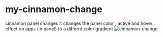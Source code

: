 # my-cinnamon-change
cinnamon panel changes 
it changes the panel color , active and hover effect on apps (in panel) to a differnt color gradient 
![cinnamon-change](https://github.com/animeshjain7/my-cinnamon-change/assets/108515181/c936dc15-4eb4-4253-ad15-d0383c05f3cb)
